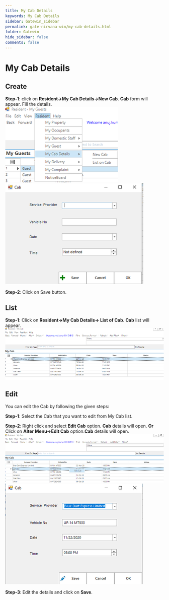 ```yaml
---
title: My Cab Details
keywords: My Cab Details
sidebar: Gatewin_sidebar
permalink: gate-nirvana-win/my-cab-details.html
folder: Gatewin
hide_sidebar: false
comments: false
---
```


# My Cab Details

## Create

**Step-1**:   click on **Resident->My Cab Details->New Cab**. **Cab** form will appear. Fill the details.
![](/images/MyCabDetails-SelectMenuwin.png)
![](/images/MyCabDetails-NewCabwin.png)

**Step-2**: Click on Save button.



## List


**Step-1**:   Click on **Resident->My Cab Details-> List of Cab**. **Cab** list will appear.
![](/images/MyCabDetails-ListofCabwin.png)



## Edit


You can edit the Cab by following the given steps:

**Step-1**: Select the Cab that you want to edit from My Cab list.

**Step-2**: Right click and select **Edit Cab** option. **Cab** details will open.
                                  **Or**
Click on **Alter Menu->Edit Cab** option.**Cab** details will open.
![](/images/ListofMyCab-SelectMenuwin.png)
![](/images/ListofMyCab-EditCabwin.png)

**Step-3**: Edit the details and click on **Save**.
